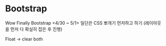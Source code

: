 # Bootstrap
Wow Finally Bootstrap
<4/30 ~ 5/1>
일단은 CSS 뽀개기 먼저하고 하기
(레이아웃을 먼저 다 확실히 잡은 후 진행)

Float -> clear both
